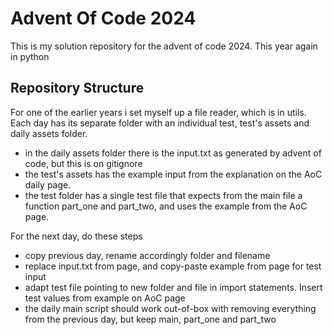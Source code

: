 # Advent Of Code 2024
This is my solution repository for the advent of code 2024. 
This year again in python

## Repository Structure
For one of the earlier years i set myself up a file reader, which is in utils.
Each day has its separate folder with an individual test, test's assets and daily assets folder.
- in the daily assets folder there is the input.txt as generated by advent of code, but this is on gitignore
- the test's assets has the example input from the explanation on the AoC daily page.
- the test folder has a single test file that expects from the main file a function part_one and part_two, and uses the example from the AoC page.

For the next day, do these steps
- copy previous day, rename accordingly folder and filename
- replace input.txt from page, and copy-paste example from page for test input
- adapt test file pointing to new folder and file in import statements. Insert test values from example on AoC page
- the daily main script should work out-of-box with removing everything from the previous day, but keep main, part_one and part_two
